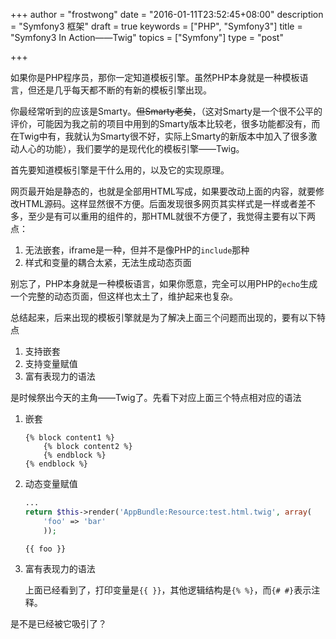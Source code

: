 +++
author = "frostwong"
date = "2016-01-11T23:52:45+08:00"
description = "Symfony3 框架"
draft = true
keywords = ["PHP", "Symfony3"]
title = "Symfony3 In Action——Twig"
topics = ["Symfony"]
type = "post"

+++

如果你是PHP程序员，那你一定知道模板引擎。虽然PHP本身就是一种模板语言，但还是几乎每天都不断的有新的模板引擎出现。

你最经常听到的应该是Smarty。~~但Smarty老矣~~，（这对Smarty是一个很不公平的评价，可能因为我之前的项目中用到的Smarty版本比较老，很多功能都没有，而在Twig中有，我就认为Smarty很不好，实际上Smarty的新版本中加入了很多激动人心的功能），我们要学的是现代化的模板引擎——Twig。

首先要知道模板引擎是干什么用的，以及它的实现原理。

网页最开始是静态的，也就是全部用HTML写成，如果要改动上面的内容，就要修改HTML源码。这样显然很不方便。后面发现很多网页其实样式是一样或者差不多，至少是有可以重用的组件的，那HTML就很不方便了，我觉得主要有以下两点：
    
1. 无法嵌套，iframe是一种，但并不是像PHP的`include`那种
2. 样式和变量的耦合太紧，无法生成动态页面

别忘了，PHP本身就是一种模板语言，如果你愿意，完全可以用PHP的`echo`生成一个完整的动态页面，但这样也太土了，维护起来也复杂。

总结起来，后来出现的模板引擎就是为了解决上面三个问题而出现的，要有以下特点

1. 支持嵌套
2. 支持变量赋值
3. 富有表现力的语法

是时候祭出今天的主角——Twig了。先看下对应上面三个特点相对应的语法

1. 嵌套

    ```twig
    {% block content1 %}
        {% block content2 %}
        {% endblock %}
    {% endblock %}
    ```
    
2. 动态变量赋值

    ```php
    ...
    return $this->render('AppBundle:Resource:test.html.twig', array(
        'foo' => 'bar'
        ));
    ```
    
    ```twig
    {{ foo }}
    ```
    
3. 富有表现力的语法
    
    上面已经看到了，打印变量是`{{ }}`，其他逻辑结构是`{% %}`，而`{# #}`表示注释。
    
是不是已经被它吸引了？



    



